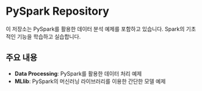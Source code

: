 # PySpark Repository

이 저장소는 PySpark를 활용한 데이터 분석 예제를 포함하고 있습니다. Spark의 기초적인 기능을 학습하고 실습합니다.

## 주요 내용

- **Data Processing**: PySpark를 활용한 데이터 처리 예제
- **MLlib**: PySpark의 머신러닝 라이브러리를 이용한 간단한 모델 예제
